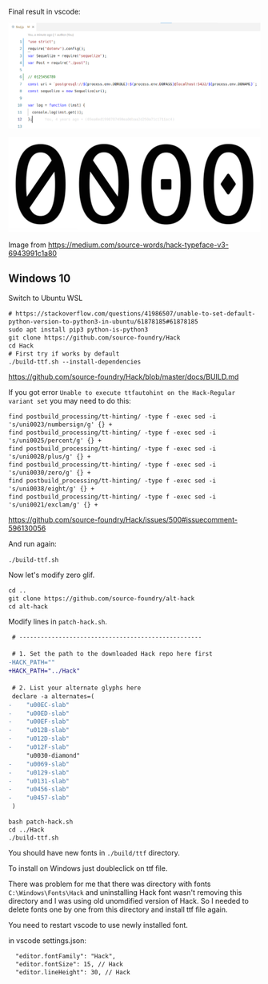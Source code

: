 Final result in vscode:

![](./Hack_vscode.png)

![](./Hack_zero_variants.png)

Image from https://medium.com/source-words/hack-typeface-v3-6943991c1a80

## Windows 10

Switch to Ubuntu WSL

```
# https://stackoverflow.com/questions/41986507/unable-to-set-default-python-version-to-python3-in-ubuntu/61878185#61878185
sudo apt install pip3 python-is-python3
git clone https://github.com/source-foundry/Hack
cd Hack
# First try if works by default
./build-ttf.sh --install-dependencies
```

https://github.com/source-foundry/Hack/blob/master/docs/BUILD.md

If you got error `Unable to execute ttfautohint on the Hack-Regular variant set` you may need to do this:

```
find postbuild_processing/tt-hinting/ -type f -exec sed -i 's/uni0023/numbersign/g' {} +
find postbuild_processing/tt-hinting/ -type f -exec sed -i 's/uni0025/percent/g' {} +
find postbuild_processing/tt-hinting/ -type f -exec sed -i 's/uni002B/plus/g' {} +
find postbuild_processing/tt-hinting/ -type f -exec sed -i 's/uni0030/zero/g' {} +
find postbuild_processing/tt-hinting/ -type f -exec sed -i 's/uni0038/eight/g' {} +
find postbuild_processing/tt-hinting/ -type f -exec sed -i 's/uni0021/exclam/g' {} +
```

https://github.com/source-foundry/Hack/issues/500#issuecomment-596130056

And run again:

`./build-ttf.sh`

Now let's modify zero glif.

```
cd ..
git clone https://github.com/source-foundry/alt-hack
cd alt-hack
```

Modify lines in `patch-hack.sh`.

```diff
 # ---------------------------------------------------

 # 1. Set the path to the downloaded Hack repo here first
-HACK_PATH=""
+HACK_PATH="../Hack"

 # 2. List your alternate glyphs here
 declare -a alternates=(
-    "u00EC-slab"
-    "u00ED-slab"
-    "u00EF-slab"
-    "u012B-slab"
-    "u012D-slab"
-    "u012F-slab"
     "u0030-diamond"
-    "u0069-slab"
-    "u0129-slab"
-    "u0131-slab"
-    "u0456-slab"
-    "u0457-slab"
 )
```

```
bash patch-hack.sh
cd ../Hack
./build-ttf.sh
```

You should have new fonts in `./build/ttf` directory.

To install on Windows just doubleclick on ttf file.

There was problem for me that there was directory with fonts `C:\Windows\Fonts\Hack` and uninstalling Hack font wasn't removing this directory and I was using old unomdified version of Hack. So I needed to delete fonts one by one from this directory and install ttf file again.

You need to restart vscode to use newly installed font.

in vscode settings.json:

```
  "editor.fontFamily": "Hack",
  "editor.fontSize": 15, // Hack
  "editor.lineHeight": 30, // Hack
```
